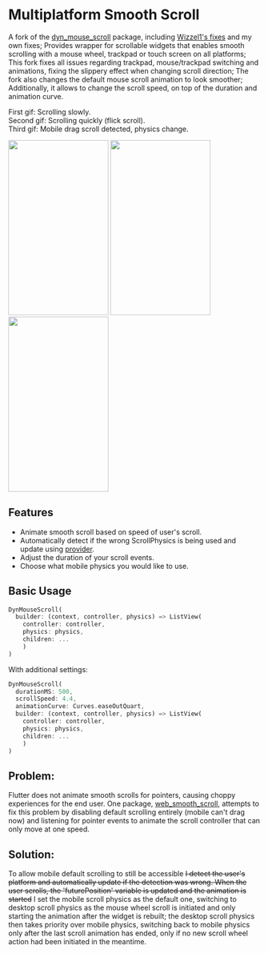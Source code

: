 # Multiplatform Smooth Scroll
A fork of the [dyn_mouse_scroll](https://pub.dev/packages/dyn_mouse_scroll) package, including [Wizzel1's fixes](https://github.com/Wizzel1/dyn_mouse_scroll) and my own fixes;
Provides wrapper for scrollable widgets that enables smooth scrolling with a mouse wheel, trackpad or touch screen on all platforms;
This fork fixes all issues regarding trackpad, mouse/trackpad switching and animations, fixing the slippery effect when changing scroll direction;
The fork also changes the default mouse scroll animation to look smoother;
Additionally, it allows to change the scroll speed, on top of the duration and animation curve.

First gif: Scrolling slowly.  
Second gif: Scrolling quickly (flick scroll).   
Third gif: Mobile drag scroll detected, physics change.  
<p float="left">
  <img src="https://raw.githubusercontent.com/Bluebar1/dyn_mouse_scroll/main/assets/slow_scroll.gif" width="200" height="350"/>
  <img src="https://raw.githubusercontent.com/Bluebar1/dyn_mouse_scroll/main/assets/fast_scroll.gif" width="200" height="350"/>
  <img src="https://raw.githubusercontent.com/Bluebar1/dyn_mouse_scroll/main/assets/drag_scroll.gif" width="200" height="350"/>
</p>

## Features
* Animate smooth scroll based on speed of user's scroll.
* Automatically detect if the wrong ScrollPhysics is being used and update using [provider](https://pub.dev/packages/provider).
* Adjust the duration of your scroll events.
* Choose what mobile physics you would like to use.
## Basic Usage
```dart
DynMouseScroll(
  builder: (context, controller, physics) => ListView(
    controller: controller,
    physics: physics,
    children: ...
    )
)
```

With additional settings:
```dart
DynMouseScroll(
  durationMS: 500,
  scrollSpeed: 4.4,
  animationCurve: Curves.easeOutQuart,
  builder: (context, controller, physics) => ListView(
    controller: controller,
    physics: physics,
    children: ...
    )
)
```

## Problem:
Flutter does not animate smooth scrolls for pointers, causing choppy experiences for the end user.
One package, [web_smooth_scroll](https://pub.dev/packages/web_smooth_scroll), attempts to fix this problem
by disabling default scrolling entirely (mobile can't drag now) and listening for pointer events to animate
the scroll controller that can only move at one speed. 

## Solution:
To allow mobile default scrolling to still be accessible ~~I detect the user's platform
and automatically update if the detection was wrong. When the user scrolls, the 'futurePosition'
variable is updated and the animation is started~~ I set the mobile scroll physics as the default
one, switching to desktop scroll physics as the mouse wheel scroll is initiated and only starting the animation
after the widget is rebuilt; the desktop scroll physics then takes priority over mobile physics,
switching back to mobile physics only after the last scroll animation has ended, only if no new scroll wheel
action had been initiated in the meantime.
